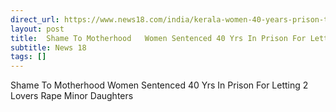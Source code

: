 ```yaml
---
direct_url: https://www.news18.com/india/kerala-women-40-years-prison-time-pocso-case-for-letting-live-in-partners-rape-two-minor-daughters-8679388.html
layout: post
title:  Shame To Motherhood   Women Sentenced 40 Yrs In Prison For Letting 2 Lovers Rape Minor Daughters
subtitle: News 18
tags: []
---
```


 Shame To Motherhood   Women Sentenced 40 Yrs In Prison For Letting 2 Lovers Rape Minor Daughters
